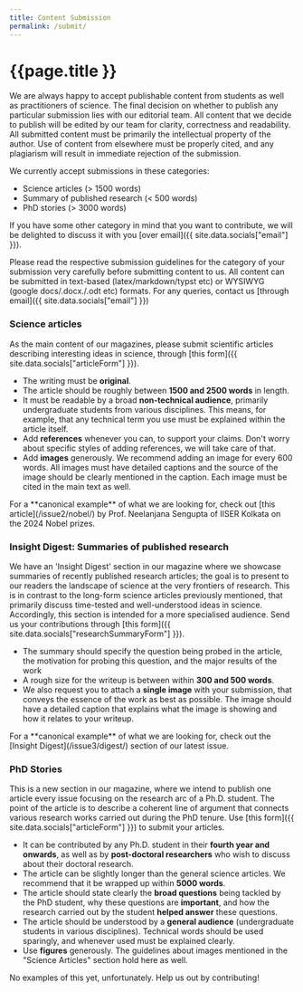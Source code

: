 ```yaml
---
title: Content Submission
permalink: /submit/
---
```


# {{page.title }}

We are always happy to accept publishable content from students as well as practitioners of science. The final decision on whether to publish any particular submission lies with our editorial team. All content that we decide to publish will be edited by our team for clarity, correctness and readability. All submitted content must be primarily the intellectual property of the author. Use of content from elsewhere must be properly cited, and any plagiarism will result in immediate rejection of the submission. 

We currently accept submissions in these categories:
<br>
- Science articles (> 1500 words)
- Summary of published research (< 500 words)
- PhD stories (> 3000 words)

If you have some other category in mind that you want to contribute, we will be delighted to discuss it with you [over email]({{ site.data.socials["email"] }}).
<p></p>

Please read the respective submission guidelines for the category of your submission very carefully before submitting content to us. All content can be submitted in text-based (latex/markdown/typst etc) or WYSIWYG (google docs/.docx./.odt etc) formats. For any queries, contact us [through email]({{ site.data.socials["email"] }})

### Science articles
As the main content of our magazines, please submit scientific articles describing interesting ideas in science, through [this form]({{ site.data.socials["articleForm"] }}). 
- The writing must be **original**.
- The article should be roughly between **1500 and 2500 words** in length.
- It must be readable by a broad **non-technical audience**, primarily undergraduate students from various disciplines. This means, for example, that any technical term you use must be explained within the article itself.
- Add **references** whenever you can, to support your claims. Don't worry about specific styles of adding references, we will take care of that.
- Add **images** generously. We recommend adding an image for every 600 words. All images must have detailed captions and the source of the image should be clearly mentioned in the caption. Each image must be cited in the main text as well.
<p></p>
For a **canonical example** of what we are looking for, check out [this article](/issue2/nobel/) by Prof. Neelanjana Sengupta of IISER Kolkata on the 2024 Nobel prizes.
<p></p>

### Insight Digest: Summaries of published research
We have an 'Insight Digest' section in our magazine where we showcase summaries of recently published research articles; the goal is to present to our readers the landscape of science at the very frontiers of research. This is in contrast to the long-form science articles previously mentioned, that primarily discuss time-tested and well-understood ideas in science. Accordingly, this section is intended for a more specialised audience. Send us your contributions through [this form]({{ site.data.socials["researchSummaryForm"] }}). 

- The summary should specify the question being probed in the article, the motivation for probing this question, and the major results of the work
- A rough size for the writeup is between within **300 and 500 words**.
- We also request you to attach a **single image** with your submission, that conveys the essence of the work as best as possible. The image should have a detailed caption that explains what the image is showing and how it relates to your writeup.
<p></p>
For a **canonical example** of what we are looking for, check out the [Insight Digest](/issue3/digest/) section of our latest issue.
<p></p>

### PhD Stories
This is a new section in our magazine, where we intend to publish one article every issue focusing on the research arc of a Ph.D. student. The point of the article is to describe a coherent line of argument that connects various research works carried out during the PhD tenure. Use [this form]({{ site.data.socials["articleForm"] }}) to submit your articles.

- It can be contributed by any Ph.D. student in their **fourth year and onwards**, as well as by **post-doctoral researchers** who wish to discuss about their doctoral research.
- The article can be slightly longer than the general science articles. We recommend that it be wrapped up within **5000 words**.
- The article should state clearly the **broad questions** being tackled by the PhD student, why these questions are **important**, and how the research carried out by the student **helped answer** these questions.
- The article should be understood by a **general audience** (undergraduate students in various disciplines). Technical words should be used sparingly, and whenever used must be explained clearly.
- Use **figures** generously. The guidelines about images mentioned in the "Science Articles" section hold here as well.
<p></p>
No examples of this yet, unfortunately. Help us out by contributing!
<p></p>
